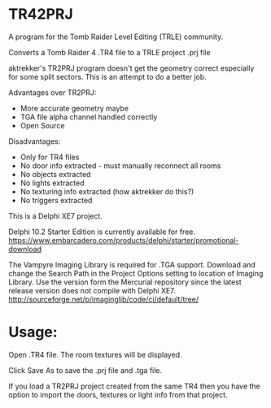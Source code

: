 # TR42PRJ
A program for the Tomb Raider Level Editing (TRLE) community.

Converts a Tomb Raider 4 .TR4 file to a TRLE project .prj file

aktrekker's TR2PRJ program doesn't get the geometry correct especially for some split sectors.
This is an attempt to do a better job.

Advantages over TR2PRJ:
- More accurate geometry maybe
- TGA file alpha channel handled correctly
- Open Source

Disadvantages:
- Only for TR4 files
- No door info extracted - must manually reconnect all rooms
- No objects extracted
- No lights extracted
- No texturing info extracted (how aktrekker do this?)
- No triggers extracted

This is a Delphi XE7 project.

Delphi 10.2 Starter Edition is currently available for free.
https://www.embarcadero.com/products/delphi/starter/promotional-download

The Vampyre Imaging Library is required for .TGA support.
Download and change the Search Path in the Project Options setting to location of Imaging Library.
Use the version form the Mercurial repository since the latest release version does not compile with Delphi XE7.
http://sourceforge.net/p/imaginglib/code/ci/default/tree/

# Usage:
Open .TR4 file. The room textures will be displayed.

Click Save As to save the .prj file and .tga file.

If you load a TR2PRJ project created from the same TR4 then you have the option to import the doors, textures or light info from that project.
